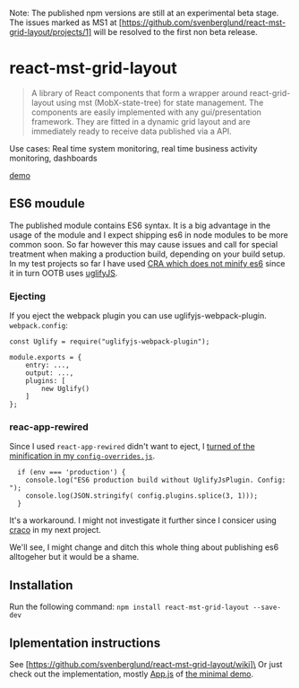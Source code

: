 Note: The published npm versions are still at an experimental beta stage.\
The issues marked as MS1 at [https://github.com/svenberglund/react-mst-grid-layout/projects/1] will be resolved to the first non beta release.

# react-mst-grid-layout

> A library of React components that form a wrapper around react-grid-layout using mst (MobX-state-tree) for state management.
> The components are easily implemented with any gui/presentation framework. They are fitted in a dynamic grid layout and are immediately ready to receive data published via a API.  

Use cases: Real time system monitoring, real time business activity monitoring, dashboards

[demo](https://svenberglund.github.io/react-mst-grid-layout/)

## ES6 moudule
The published module contains ES6 syntax. It is a big advantage in the usage of the module and I expect shipping es6 in node modules to be more common soon. So far however this may cause issues and call for special treatment when making a production build, depending on your build setup. In my test projects so far I have used [CRA which does not minify es6](https://github.com/facebook/create-react-app/issues/3047) since it in turn OOTB uses [uglifyJS](https://github.com/fengari-lua/fengari/issues/89).

### Ejecting
If you eject the webpack plugin you can use uglifyjs-webpack-plugin. `webpack.config`:
```
const Uglify = require("uglifyjs-webpack-plugin");

module.exports = {
    entry: ...,
    output: ...,
    plugins: [
        new Uglify()
    ]
};
```
### reac-app-rewired
Since I used `react-app-rewired` didn't want to eject, I [turned of the minification in my `config-overrides.js`](blob/demo/config-overrides.js).

```
  if (env === 'production') {
    console.log("ES6 production build without UglifyJsPlugin. Config: ");
    console.log(JSON.stringify( config.plugins.splice(3, 1)));
  }
```
It's a workaround. I might not investigate it further since I consicer using [craco](https://github.com/sharegate/craco) in my next project.

We'll see, I might change and ditch this whole thing about publishing es6 alltogeher but it would be a shame.

## Installation
Run the following command:
`npm install react-mst-grid-layout --save-dev`

## Iplementation instructions
See [https://github.com/svenberglund/react-mst-grid-layout/wiki]\
Or just check out the implementation, mostly [App.js](https://github.com/svenberglund/rmgl-minimal-demo/blob/master/minimal-demo/src/App.js) of [the minimal demo](https://github.com/svenberglund/rmgl-minimal-demo).
